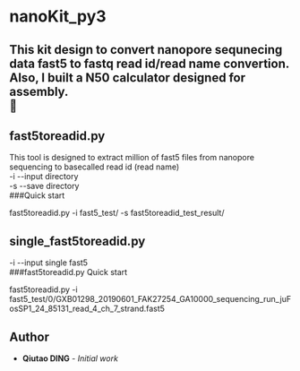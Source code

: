 # nanoKit_py3  
  This kit design to convert **nanopore sequnecing data** fast5 to fastq read id/read name convertion. Also, I built a N50 calculator designed for assembly.   
:rocket:   
----  
## fast5toreadid.py   

This tool is designed to extract million of fast5 files from nanopore sequencing to basecalled read id (read name)  
-i --input directory  
-s --save directory  
###Quick start  
  
fast5toreadid.py -i fast5_test/ -s fast5toreadid_test_result/  
  
## single_fast5toreadid.py  
-i --input single fast5  
###fast5toreadid.py Quick start  

fast5toreadid.py -i fast5_test/0/GXB01298_20190601_FAK27254_GA10000_sequencing_run_juFosSP1_24_85131_read_4_ch_7_strand.fast5  

## Author  
* **Qiutao DING** - *Initial work* 
